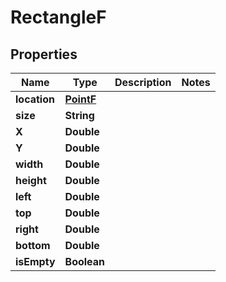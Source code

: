 
# RectangleF

## Properties
Name | Type | Description | Notes
------------ | ------------- | ------------- | -------------
**location** | [**PointF**](PointF.md) |  | 
**size** | **String** |  | 
**X** | **Double** |  | 
**Y** | **Double** |  | 
**width** | **Double** |  | 
**height** | **Double** |  | 
**left** | **Double** |  | 
**top** | **Double** |  | 
**right** | **Double** |  | 
**bottom** | **Double** |  | 
**isEmpty** | **Boolean** |  | 



